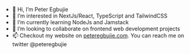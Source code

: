 - 👋 Hi, I’m Peter Egbujie
- 👀 I’m interested in NextJs/React, TypeScript and TailwindCSS
- 🌱 I’m currently learning NodeJs and Jamstack
- 💞️ I’m looking to collaborate on frontend web development projects
- 📫 Checkout my website on [peteregbujie.com](http://peteregbujie.com/). You can reach me on twitter @peteregbujie

<!---
peteregbujie/peteregbujie is a ✨ special ✨ repository because its `README.md` (this file) appears on your GitHub profile.
You can click the Preview link to take a look at your changes.
--->
